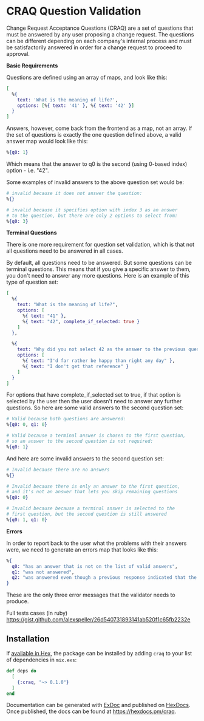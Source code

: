 # CRAQ Question Validation
Change Request Acceptance Questions (CRAQ) are a set of questions that must be answered by any user proposing a change request. The questions can be different depending on each company's internal process and must be satisfactorily answered in order for a change request to proceed to approval.

**Basic Requirements**

Questions are defined using an array of maps, and look like this:

```elixir
[
  %{
    text: 'What is the meaning of life?',
    options: [%{ text: '41' }, %{ text: '42' }]
  }
]
```

Answers, however, come back from the frontend as a map, not an array. If the set of questions is exactly the one question defined above, a valid answer map would look like this:

```elixir
%{q0: 1}
```

Which means that the answer to q0 is the second (using 0-based index) option - i.e. "42".

Some examples of invalid answers to the above question set would be:

```elixir
# invalid because it does not answer the question:
%{}

# invalid because it specifies option with index 3 as an answer
# to the question, but there are only 2 options to select from:
%{q0: 3}
```

**Terminal Questions**

There is one more requirement for question set validation, which is that not all questions need to be answered in all cases.

By default, all questions need to be answered. But some questions can be terminal questions. This means that if you give a specific answer to them, you don't need to answer any more questions. Here is an example of this type of question set:

```elixir
[
  %{
    text: "What is the meaning of life?",
    options: [
      %{ text: "41" },
      %{ text: "42", complete_if_selected: true }
    ]
  },

  %{
    text: "Why did you not select 42 as the answer to the previous question?",
    options: [
      %{ text: "I'd far rather be happy than right any day" },
      %{ text: "I don't get that reference" }
    ]
  }
]
```

For options that have complete_if_selected set to true, if that option is selected by the user then the user doesn't need to answer any further questions. So here are some valid answers to the second question set:

```elixir
# Valid because both questions are answered:
%{q0: 0, q1: 0} 

# Valid because a terminal answer is chosen to the first question,
# so an answer to the second question is not required:
%{q0: 1}
```

And here are some invalid answers to the second question set:

```elixir
# Invalid because there are no answers
%{}

# Invalid because there is only an answer to the first question,
# and it's not an answer that lets you skip remaining questions
%{q0: 0}

# Invalid because because a terminal answer is selected to the
# first question, but the second question is still answered
%{q0: 1, q1: 0}
```

**Errors**

In order to report back to the user what the problems with their answers were, we need to generate an errors map that looks like this:

```elixir
%{
  q0: "has an answer that is not on the list of valid answers",
  q1: "was not answered",
  q2: "was answered even though a previous response indicated that the questions were complete"
}
```

These are the only three error messages that the validator needs to produce.

Full tests cases (in ruby) https://gist.github.com/alexspeller/26d540731893141ab520f1c65fb2232e

## Installation

If [available in Hex](https://hex.pm/docs/publish), the package can be installed
by adding `craq` to your list of dependencies in `mix.exs`:

```elixir
def deps do
  [
    {:craq, "~> 0.1.0"}
  ]
end
```

Documentation can be generated with [ExDoc](https://github.com/elixir-lang/ex_doc)
and published on [HexDocs](https://hexdocs.pm). Once published, the docs can
be found at <https://hexdocs.pm/craq>.

